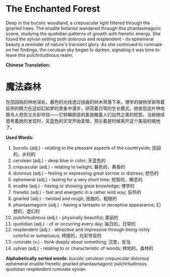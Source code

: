 # The Enchanted Forest

Deep in the bucolic woodland, a crepuscular light filtered through the gnarled trees. The erudite botanist wandered through this phantasmagoric scene, studying the quotidian patterns of growth with frenetic energy. She found the sylvan setting both dolorous and resplendent - its ephemeral beauty a reminder of nature's transient glory. As she continued to ruminate on her findings, the cerulean sky began to darken, signaling it was time to leave this pulchritudinous realm.

**Chinese Translation:**
# 魔法森林

在田园般的林地深处，暮色的光线透过扭曲的树木筛落下来。博学的植物学家带着狂热的精力在这如幻如梦的景象中漫步，研究着日常的生长模式。她发现这片林地既令人悲伤又光彩夺目——它转瞬即逝的美提醒着人们自然之美的短暂。当她继续思考着她的发现时，天蓝色的天空开始变暗，预示着是时候离开这个美丽的境地了。

**Used Words:**
1. bucolic (adj.) - relating to the pleasant aspects of the countryside; 田园的，乡村的
2. cerulean (adj.) - deep blue in color; 天蓝色的
3. crepuscular (adj.) - relating to twilight; 暮色的，黄昏的
4. dolorous (adj.) - feeling or expressing great sorrow or distress; 悲伤的
5. ephemeral (adj.) - lasting for a very short time; 短暂的，瞬息的
6. erudite (adj.) - having or showing great knowledge; 博学的
7. frenetic (adj.) - fast and energetic in a rather wild way; 狂热的
8. gnarled (adj.) - twisted and rough; 扭曲的，粗糙的
9. phantasmagoric (adj.) - having a fantastic or deceptive appearance; 幻想的，虚幻的
10. pulchritudinous (adj.) - physically beautiful; 美丽的
11. quotidian (adj.) - of or occurring every day; 每日的，日常的
12. resplendent (adj.) - attractive and impressive through being richly colorful or sumptuous; 辉煌的，光彩夺目的
13. ruminate (v.) - think deeply about something; 沉思，反刍
14. sylvan (adj.) - relating to or characteristic of woods; 林地的，森林的

**Alphabetically sorted words:**
bucolic
cerulean
crepuscular
dolorous
ephemeral
erudite
frenetic
gnarled
phantasmagoric
pulchritudinous
quotidian
resplendent
ruminate
sylvan

